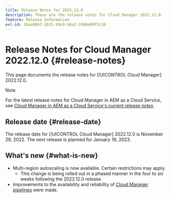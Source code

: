 ```yaml
---
title: Release Notes for 2022.12.0
description: These are the release notes for Cloud Manager 2022.12.0.
feature: Release Information
exl-id: 2baa96b7-1b32-49c0-b6a2-19b0e09f3c10
---
```

# Release Notes for Cloud Manager 2022.12.0 {#release-notes}

This page documents the release notes for [!UICONTROL Cloud Manager] 2022.12.0.

>[!NOTE]
>
>For the latest release notes for Cloud Manager in AEM as a Cloud Service, see [Cloud Manager in AEM as a Cloud Service's current release notes](https://experienceleague.adobe.com/docs/experience-manager-cloud-service/content/implementing/using-cloud-manager/release-notes-cloud-manager/release-notes-cm-current.html).

## Release date {#release-date}

The release date for [!UICONTROL Cloud Manager] 2022.12.0 is November 29, 2022. The next release is planned for January 19, 2023.

## What's new {#what-is-new}

* Multi-region autoscaling is now available. Certain restrictions may apply.
  * This change is being rolled out in a phased manner in the four to six weeks following the 2022.12.0 release.
* Improvements to the availability and reliability of [Cloud Manager pipelines](/help/overview/ci-cd-pipelines.md) were made.
